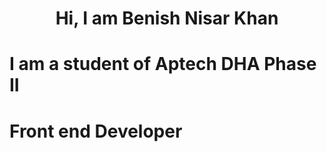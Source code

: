 <h1 style="text-align:center;">Hi, I am Benish Nisar Khan</h1>
<h1>I am a student of Aptech DHA Phase II</h1>
<h1>Front end Developer</h1>
